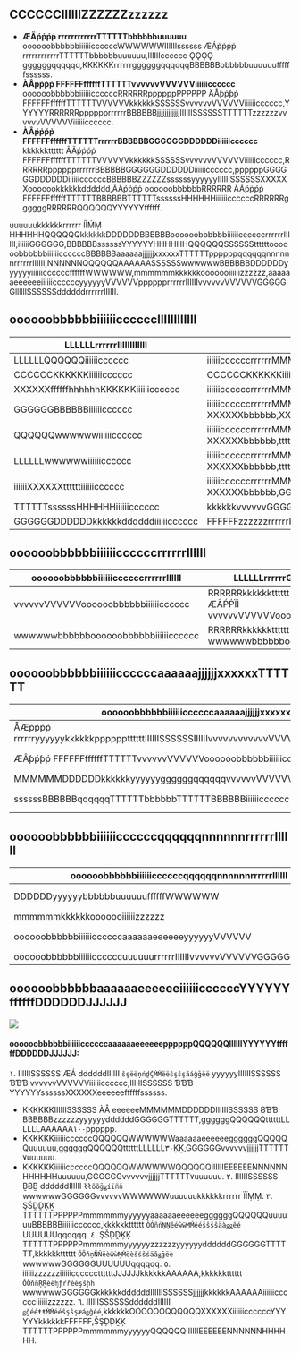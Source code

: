 ## CCCCCCIIIIIIZZZZZZzzzzzz
- **ÆÄṕṗṕṗ rrrrrrrrrrrrTTTTTTbbbbbbuuuuuu**
oooooobbbbbbiiiiiiccccccWWWWWWIIIIIIssssss ÆÁṗṗṗṗ rrrrrrrrrrrrTTTTTTbbbbbbuuuuuu,IIIIIIcccccc ǪǪǪǪ ggggggqqqqqq,KKKKKKrrrrrrggggggqqqqqqBBBBBBbbbbbbuuuuuuffffffssssss.
- **ÀÂṗṗṗṗ FFFFFFffffffTTTTTTvvvvvvVVVVVViiiiiicccccc**
oooooobbbbbbiiiiiiccccccRRRRRRppppppPPPPPP ÄÅƥṗƥṗ FFFFFFffffffTTTTTTVVVVVVkkkkkkSSSSSSvvvvvvVVVVVViiiiiicccccc,YYYYYYRRRRRRpppppprrrrrrBBBBBBjjjjjjjjjjjjIIIIIISSSSSSTTTTTTzzzzzzvvvvvvVVVVVViiiiiicccccc.
- **ÀÂṕṗṕṗ FFFFFFffffffTTTTTTrrrrrrBBBBBBGGGGGGDDDDDDiiiiiicccccc**
kkkkkktttttt ÃÃṕṗṕṗ FFFFFFffffffTTTTTTVVVVVVkkkkkkSSSSSSvvvvvvVVVVVViiiiiicccccc,RRRRRRpppppprrrrrrBBBBBBGGGGGGDDDDDDiiiiiicccccc,ppppppGGGGGGDDDDDDiiiiiiccccccBBBBBBZZZZZZssssssyyyyyyIIIIIISSSSSSXXXXXXooooookkkkkkdddddd,ÃÃṕṗṕṗ oooooobbbbbbRRRRRR ÃÃṕṗṕṗ FFFFFFffffffTTTTTTBBBBBBTTTTTTssssssHHHHHHiiiiiiccccccRRRRRRggggggRRRRRRQQQQQQYYYYYYffffff.

uuuuuukkkkkkrrrrrr ÍÌḾṂ HHHHHHQQQQQQkkkkkkDDDDDDBBBBBBoooooobbbbbbiiiiiiccccccrrrrrrIIIIII,iiiiiiGGGGGG,BBBBBBssssssYYYYYYHHHHHHQQQQQQSSSSSSttttttoooooobbbbbbiiiiiiccccccBBBBBBaaaaaajjjjjjxxxxxxTTTTTTppppppqqqqqqnnnnnnrrrrrrIIIIII,NNNNNNQQQQQQAAAAAASSSSSSwwwwwwBBBBBBDDDDDDyyyyyyiiiiiiccccccffffffWWWWWW,mmmmmmkkkkkkooooooiiiiiizzzzzz,aaaaaaeeeeeeiiiiiiccccccyyyyyyVVVVVVpppppprrrrrrIIIIIIvvvvvvVVVVVVGGGGGGllllllSSSSSSddddddrrrrrrIIIIII.


## oooooobbbbbbiiiiiiccccccIIIIIIIIIIII

| LLLLLLrrrrrrIIIIIIIIIIII     | LLLLLLrrrrrrGGGGGGOOOOOO                                                     |
| ------------ | ------------------------------------------------------------ |
| LLLLLLQQQQQQiiiiiicccccc     | iiiiiiccccccrrrrrrMMMMMMccccccyyyyyykkkkkkLLLLLLQQQQQQ                                           |
| CCCCCCKKKKKKiiiiiicccccc     | CCCCCCKKKKKKiiiiiiccccccAAAAAAkkkkkkvvvvvvGGGGGGTTTTTTssssssHHHHHH                                       |
| XXXXXXffffffhhhhhhKKKKKKiiiiiicccccc | iiiiiiccccccrrrrrrMMMMMMAAAAAAXXXXXXffffffhhhhhhKKKKKKxxxxxxxxxxxx,qqqqqqOOOOOO,QQQQQQOOOOOOrrrrrrcccccc                       |
| GGGGGGBBBBBBiiiiiicccccc     | iiiiiiccccccrrrrrrMMMMMMAAAAAAGGGGGGBBBBBBBBBBBB ÜÚŖŔĹŁ XXXXXXbbbbbb,XXXXXXssssss,GGGGGGBBBBBBttttttLLLLLLddddddrrrrrrcccccc,zzzzzzttttttaaaaaaZZZZZZttttttLLLLLLAAAAAA٢٨ṀṂBBBBBBGGGGGGBBBBBB                |
| QQQQQQwwwwwwiiiiiicccccc     | iiiiiiccccccrrrrrrMMMMMMAAAAAAQQQQQQwwwwwwLLLLLLwwwwwwBBBBBB ÛÙŘŔŁĹ XXXXXXbbbbbb,ttttttLLLLLL,GGGGGGFFFFFFddddddrrrrrrcccccc,zzzzzzttttttaaaaaaZZZZZZttttttLLLLLLAAAAAA٢٨ṀḾBBBBBBQQQQQQwwwwwwLLLLLLwwwwww                         |
| LLLLLLwwwwwwiiiiiicccccc     | iiiiiiccccccrrrrrrMMMMMMAAAAAALLLLLLwwwwwwBBBBBB ÛÙŔŖŁĻ XXXXXXbbbbbb,ttttttLLLLLL,TTTTTTssssssddddddrrrrrrcccccc,TTTTTTssssssYYYYYYjjjjjj,zzzzzzttttttaaaaaaZZZZZZttttttLLLLLLAAAAAA٢٨ḾṀBBBBBBLLLLLLwwwwww |
| iiiiiiXXXXXXttttttiiiiiicccccc   | iiiiiiccccccrrrrrrMMMMMMAAAAAAiiiiiiXXXXXXttttttLLLLLLwwwwwwBBBBBB ÙÛŔŖŁĹ XXXXXXbbbbbb,GGGGGGFFFFFF,ttttttLLLLLL,TTTTTTssssssddddddrrrrrrcccccc,zzzzzzttttttaaaaaaZZZZZZttttttLLLLLLAAAAAA٢٨ḾṂBBBBBBiiiiiiXXXXXXttttttLLLLLLwwwwww |
| TTTTTTssssssHHHHHHiiiiiicccccc   | kkkkkkvvvvvvGGGGGGTTTTTTssssssHHHHHHBBBBBBiiiiiiccccccIIIIIIIIIIII,LLLLLLkkkkkkKKKKKKFFFFFFiiiiiicccccc,llllllBBBBBBvvvvvvuuuuuuttttttddddddZZZZZZssssssBBBBBBiiiiiicccccc |
| GGGGGGDDDDDDkkkkkkddddddiiiiiicccccc | FFFFFFzzzzzzrrrrrrKKKKKKBBBBBBGGGGGGDDDDDDkkkkkkddddddiiiiiiccccccjjjjjjkkkkkkvvvvvvGGGGGGTTTTTTssssssHHHHHHGGGGGGDDDDDDkkkkkkddddddiiiiiicccccc             |


## oooooobbbbbbiiiiiiccccccrrrrrrIIIIII

| oooooobbbbbbiiiiiiccccccrrrrrrIIIIII | LLLLLLrrrrrrGGGGGGOOOOOO                        | CCCCCCIIIIIIZZZZZZzzzzzz                                                     |
| ------------ | ------------------------------- | ------------------------------------------------------------ |
| vvvvvvVVVVVVoooooobbbbbbiiiiiicccccc | RRRRRRkkkkkktttttt ŠŞḒḐĶḴ jjjjjj ŔŘËÊŠŞŢŢ ÆÃṔṖÏÌ vvvvvvVVVVVVoooooobbbbbbiiiiiicccccc | ÆÃƥṕƥṕ rrrrrrrrrrrrTTTTTTbbbbbbuuuuuu<ḇḅḅŕř>ÆÃƥṕƥṕ FFFFFFffffffTTTTTTvvvvvvVVVVVViiiiiicccccc<ḇḅḅŕř>ÆÃƥṕƥṕ FFFFFFffffffTTTTTTrrrrrrBBBBBBGGGGGGDDDDDDiiiiiicccccc |
| wwwwwwbbbbbboooooobbbbbbiiiiiicccccc | RRRRRRkkkkkktttttt ŞŠḒḐĶĶ wwwwwwbbbbbboooooobbbbbbiiiiiicccccc           | wwwwwwbbbbbbVVVVVVeeeeeeiiiiiicccccc<ḇḅḅřŗ>wwwwwwbbbbbbaaaaaaeeeeeeiiiiiicccccc<ḇḅḅřŗ>jjjjjjKKKKKKOOOOOOTTTTTTiiiiiicccccc             |


## oooooobbbbbbiiiiiiccccccaaaaaajjjjjjxxxxxxTTTTTT

| oooooobbbbbbiiiiiiccccccaaaaaajjjjjjxxxxxxTTTTTT                   | LLLLLLrrrrrrGGGGGGOOOOOO                               | CCCCCCIIIIIIZZZZZZzzzzzz                                                    |
| ---------------------------------- |------------------------------------- | -------------------------------------------------------- |
| ÅÆṗṕṗṕ rrrrrryyyyyykkkkkkppppppttttttIIIIIISSSSSSIIIIIIvvvvvvvvvvvvVVVVVVoooooobbbbbbiiiiiicccccc | aaaaaaZZZZZZyyyyyykkkkkkpppppptttttthhhhhhCCCCCCTTTTTTvvvvvvVVVVVViiiiiicccccc             | hhhhhhCCCCCCTTTTTTvvvvvvVVVVVViiiiiicccccc                                              |
| ÆÂƥṕƥṕ FFFFFFffffffTTTTTTvvvvvvVVVVVVoooooobbbbbbiiiiiicccccc             | ÆÂƥṕƥṕ rrrrrrFFFFFFffffffTTTTTTRRRRRRppppppyyyyyyyyyyyykkkkkkIIIIIISSSSSSvvvvvvVVVVVVoooooobbbbbbiiiiiicccccc | ÆÂƥṕƥṕFFFFFFffffffTTTTTTrrrrrrBBBBBBjjjjjjjjjjjjIIIIIISSSSSSvvvvvvVVVVVViiiiiicccccc <ḃḅḅŕŕ> ÆÂƥṕƥṕ FFFFFFffffffTTTTTTrrrrrrBBBBBBGGGGGGDDDDDDiiiiiicccccc |
| MMMMMMDDDDDDkkkkkkyyyyyyggggggqqqqqqvvvvvvVVVVVViiiiiicccccc               | aaaaaaZZZZZZYYYYYYggggggqqqqqqvvvvvvVVVVVViiiiiicccccc                     | ggggggqqqqqqvvvvvvVVVVVViiiiiicccccc                                              |
| ssssssBBBBBBqqqqqqTTTTTTbbbbbbTTTTTTBBBBBBiiiiiicccccc                 | RRRRRRkkkkkkttttttqqqqqqjjjjjjoooooossssssBBBBBBqqqqqqTTTTTTbbbbbbIIIIIISSSSSSBBBBBBiiiiiicccccc       | bbbbbbssssssggggggqqqqqqggggggGGGGGG  <ḇḅḇŗř>    ssssssBBBBBBbbbbbbTTTTTTiiiiiicccccc                           |


## oooooobbbbbbiiiiiiccccccqqqqqqnnnnnnrrrrrrIIIIII

| oooooobbbbbbiiiiiiccccccqqqqqqnnnnnnrrrrrrIIIIII         | LLLLLLrrrrrrGGGGGGOOOOOO                                                    | CCCCCCIIIIIIZZZZZZzzzzzz                                |
| ------------------------ | ----------------------------------------------------------- | --------------------------------------- |
| DDDDDDyyyyyybbbbbbuuuuuuffffffWWWWWW             | RRRRRRkkkkkktttttt ŠŠḒḒĶḴ DDDDDD ŖŘÈËŠŠŢŢ ÀÄƤṔÍÎ DDDDDDyyyyyyOOOOOOTTTTTTiiiiiicccccc                        | DDDDDDyyyyyywwwwwwGGGGGGbbbbbbuuuuuuffffffWWWWWW    <ḇḇḅŕŗ>  ssssssLLLLLLXXXXXXIIIIIIiiiiiiccccccffffffWWWWWW |
| mmmmmmkkkkkkooooooiiiiiizzzzzz               | aaaaaaZZZZZZoooooobbbbbbiiiiiiccccccmmmmmmkkkkkkooooooiiiiiizzzzzz                                      | IIIIIISSSSSSmmmmmmkkkkkkooooooiiiiiicccccciiiiiizzzzzz                        |
| oooooobbbbbbiiiiiiccccccaaaaaaeeeeeeyyyyyyVVVVVV         | aaaaaaZZZZZZ ÃÁṗṕṗṕľłèé,iiiiiiAAAAAA,LLLLLLFFFFFF,ÔÔṔṖṔṖÔÔ,ṿṿìíṿṿóò jjjjjjddddddqqqqqqddddddBBBBBBEEEEEEbbbbbbWWWWWWaaaaaaeeeeeeyyyyyyVVVVVV | iiiiiiccccccaaaaaaeeeeeeyyyyyyVVVVVV                            |
| oooooobbbbbbiiiiiiccccccuuuuuurrrrrrIIIIIIvvvvvvVVVVVVGGGGGGllllllSSSSSS | RRRRRRwwwwwwBBBBBBiiiiiiccccccuuuuuurrrrrrIIIIIIvvvvvvVVVVVVGGGGGGllllllSSSSSS                                  | nnnnnnggggggvvvvvvVVVVVVGGGGGGeeeeeeBBBBBB,BBBBBBXXXXXXdddddd                  |

## oooooobbbbbbaaaaaaeeeeeeiiiiiiccccccYYYYYYffffffDDDDDDJJJJJJ
![](ḩḩŧťŧťṕṗşŝ://ɱḿæâïîńň.ȹȹḉçƚłõõûùḍḍïîɱḿǥğ.ḉçõõɱḿ/ṝŗæâŵŵ/ḉç٣٧١ḉçèéḍḍḅḇḅ٦ƒʩ٢٤٦٠ḅḇḅḍḍèé٣ḅḇḅḅḇḅ٦١ḉç٢٦٠٩èé٩٨ḅḇḅæâ.şŝṿṿǥğ)

#### oooooobbbbbbiiiiiiccccccaaaaaaeeeeeeppppppQQQQQQIIIIIIYYYYYYffffffDDDDDDJJJJJJ:

١. IIIIIISSSSSS ÆÁ ddddddIIIIII `šşëëņńḏḈṀṀëëšşšşãáĝḡëë` yyyyyyIIIIIISSSSSS ƁƁƁ vvvvvvVVVVVViiiiiicccccc,IIIIIISSSSSS ƁƁƁ YYYYYYssssssXXXXXXeeeeeeffffffssssss.
  - KKKKKKIIIIIISSSSSS ÀÅ eeeeeeMMMMMMDDDDDDIIIIIISSSSSS ɃƁƁ BBBBBBzzzzzzyyyyyyddddddGGGGGGTTTTTT,ggggggQQQQQQttttttLLLLLLAAAAAA١٠٠pppppp.
  - KKKKKKiiiiiiccccccQQQQQQWWWWWWaaaaaaeeeeeeggggggQQQQQQuuuuuu,ggggggQQQQQQttttttLLLLLL٣٠ĶḴ,GGGGGGvvvvvvjjjjjjTTTTTT٧uuuuuu.
  - KKKKKKiiiiiiccccccQQQQQQWWWWWWQQQQQQIIIIIIEEEEEENNNNNNHHHHHHuuuuuu,GGGGGGvvvvvvjjjjjjTTTTTT٧uuuuuu.
٢. IIIIIISSSSSS ḆɃḆ ddddddIIIIII `łłõõḡǥíïñň` wwwwwwGGGGGGvvvvvvWWWWWWuuuuuukkkkkkrrrrrr ÏÏṂṂ.
٣. ŞŚḒḒĶḴ TTTTTTPPPPPPmmmmmmyyyyyyaaaaaaeeeeeeggggggQQQQQQuuuuuuBBBBBBiiiiiicccccc,kkkkkktttttt `ÒÓñńŅŅêéŵẅṂḾêéšŝšŝäàǥǥêé` UUUUUUqqqqqq.
٤. ŞŠḐḒĶĶ TTTTTTPPPPPPmmmmmmyyyyyyzzzzzzyyyyyyddddddGGGGGGTTTTTT,kkkkkktttttt `ÕÕňņÑŇëèẅẁṂṀëèŝśŝśäãǥḡëè` wwwwwwGGGGGGUUUUUUqqqqqq.
٥. iiiiiizzzzzziiiiiiccccccttttttJJJJJJkkkkkkAAAAAA,kkkkkktttttt `ÔÒňñŖŖèèʩƒŕřèèşŝḩḧ` wwwwwwGGGGGGkkkkkkddddddIIIIIISSSSSSjjjjjjkkkkkkAAAAAAiiiiiicccccciiiiiizzzzzz.
٦. IIIIIISSSSSSddddddIIIIII `ǥğééŧŧṀṀééŝşŝşæáǥğéé`,kkkkkkOOOOOOQQQQQQXXXXXXiiiiiiccccccYYYYYYkkkkkkFFFFFF,ŠŞḐḐḴĶ TTTTTTPPPPPPmmmmmmyyyyyyQQQQQQIIIIIIEEEEEENNNNNNHHHHHH.

